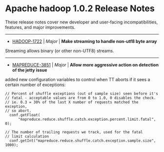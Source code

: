 
<!---
# Licensed to the Apache Software Foundation (ASF) under one
# or more contributor license agreements.  See the NOTICE file
# distributed with this work for additional information
# regarding copyright ownership.  The ASF licenses this file
# to you under the Apache License, Version 2.0 (the
# "License"); you may not use this file except in compliance
# with the License.  You may obtain a copy of the License at
#
#     http://www.apache.org/licenses/LICENSE-2.0
#
# Unless required by applicable law or agreed to in writing, software
# distributed under the License is distributed on an "AS IS" BASIS,
# WITHOUT WARRANTIES OR CONDITIONS OF ANY KIND, either express or implied.
# See the License for the specific language governing permissions and
# limitations under the License.
-->
# Apache hadoop  1.0.2 Release Notes

These release notes cover new developer and user-facing incompatibilities, features, and major improvements.


---

* [HADOOP-1722](https://issues.apache.org/jira/browse/HADOOP-1722) | *Major* | **Make streaming to handle non-utf8 byte array**

Streaming allows binary (or other non-UTF8) streams.


---

* [MAPREDUCE-3851](https://issues.apache.org/jira/browse/MAPREDUCE-3851) | *Major* | **Allow more aggressive action on detection of the jetty issue**

added new configuration variables to control when TT aborts if it sees a certain number of exceptions:

    // Percent of shuffle exceptions (out of sample size) seen before it's
    // fatal - acceptable values are from 0 to 1.0, 0 disables the check.
    // ie. 0.3 = 30% of the last X number of requests matched the exception,
    // so abort.
      conf.getFloat(
          "mapreduce.reduce.shuffle.catch.exception.percent.limit.fatal", 0);

    // The number of trailing requests we track, used for the fatal
    // limit calculation
      conf.getInt("mapreduce.reduce.shuffle.catch.exception.sample.size", 1000);



